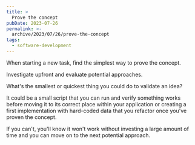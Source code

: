 ```yaml
---
title: >
  Prove the concept
pubDate: 2023-07-26
permalink: >-
  archive/2023/07/26/prove-the-concept
tags:
  - software-development
---
```


When starting a new task, find the simplest way to prove the concept.

Investigate upfront and evaluate potential approaches.

What's the smallest or quickest thing you could do to validate an idea?

It could be a small script that you can run and verify something works before moving it to its correct place within your application or creating a first implementation with hard-coded data that you refactor once you've proven the concept.

If you can't, you'll know it won't work without investing a large amount of time and you can move on to the next potential approach.
